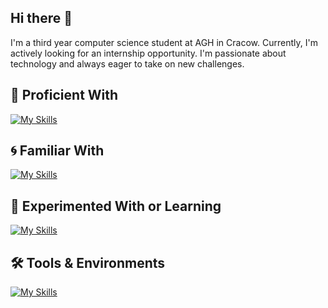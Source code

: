 ## Hi there 👋
I'm a third year computer science student at AGH in Cracow. Currently, I'm actively looking for an internship opportunity. I'm passionate about technology and always eager to take on new challenges.

## 💼 Proficient With
[![My Skills](https://skillicons.dev/icons?i=js,ts,express,prisma,react,java,sql)](https://skillicons.dev)
## 🌀 Familiar With
[![My Skills](https://skillicons.dev/icons?i=py,c,cpp,css,tailwind,bootstrap,hibernate,spring,mongodb,nodejs,postgres)](https://skillicons.dev)
## 🧪 Experimented With or Learning
[![My Skills](https://skillicons.dev/icons?i=elixir,haskell,rust,fastapi,jest,nextjs,rabbitmq,raspberrypi,reactivex)](https://skillicons.dev)
## 🛠 Tools & Environments
[![My Skills](https://skillicons.dev/icons?i=git,md,cmake,bash,docker,vscode,clion,idea,figma,github,gradle,maven,vite,linux,ubuntu,npm,pnpm,postman)](https://skillicons.dev)
<!--
**Piotr255/Piotr255** is a ✨ _special_ ✨ repository because its `README.md` (this file) appears on your GitHub profile.

Here are some ideas to get you started:

- 🔭 I’m currently working on ...
- 🌱 I’m currently learning ...
- 👯 I’m looking to collaborate on ...
- 🤔 I’m looking for help with ...
- 💬 Ask me about ...
- 📫 How to reach me: ...
- 😄 Pronouns: ...
- ⚡ Fun fact: ...
-->
